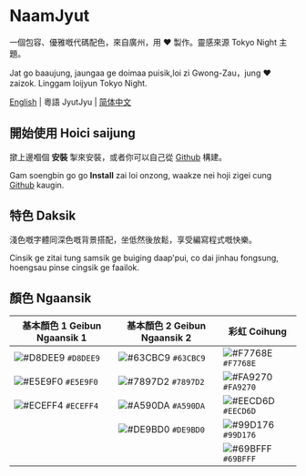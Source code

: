 # NaamJyut

一個包容、優雅嘅代碼配色，來自廣州，用 ❤️ 製作。靈感來源 Tokyo Night 主題。

Jat go baaujung, jaungaa ge doimaa puisik,loi zi Gwong-Zau，jung ❤️ zaizok. Linggam loijyun Tokyo Night.

[English](../README.md) | 粵語 JyutJyu | [简体中文](chinese_sim.md)

## 開始使用 Hoici saijung

撳上邊嗰個 **安裝** 掣來安裝，或者你可以自己從 [Github](https://github.com/CongJyu/naamjyut) 構建。

Gam soengbin go go **Install** zai loi onzong, waakze nei hoji zigei cung [Github](https://github.com/CongJyu/naamjyut) kaugin.

## 特色 Daksik

淺色嘅字體同深色嘅背景搭配，坐低然後放鬆，享受編寫程式嘅快樂。

Cinsik ge zitai tung samsik ge buiging daap'pui, co dai jinhau fongsung, hoengsau pinse cingsik ge faailok.

## 顏色 Ngaansik

| 基本顏色 1 Geibun Ngaansik 1 | 基本顏色 2 Geibun Ngaansik 2 | 彩虹 Coihung |
| --- | --- | --- |
| ![#D8DEE9](https://place-hold.it/15/D8DEE9/D8DEE9?text=+) `#D8DEE9` |  ![#63CBC9](https://place-hold.it/15/63CBC9/63CBC9?text=+) `#63CBC9`  | ![#F7768E](https://place-hold.it/15/F7768E/F7768E?text=+) `#F7768E` |
| ![#E5E9F0](https://place-hold.it/15/E5E9F0/E5E9F0?text=+) `#E5E9F0` |  ![#7897D2](https://place-hold.it/15/7897D2/7897D2?text=+) `#7897D2`  |  ![#FA9270](https://place-hold.it/15/FA9270/FA9270?text=+) `#FA9270` |
| ![#ECEFF4](https://place-hold.it/15/ECEFF4/ECEFF4?text=+) `#ECEFF4` |  ![#A590DA](https://place-hold.it/15/A590DA/A590DA?text=+) `#A590DA`  |  ![#EECD6D](https://place-hold.it/15/EECD6D/EECD6D?text=+) `#EECD6D` |
|  |  ![#DE9BD0](https://place-hold.it/15/DE9BD0/DE9BD0?text=+) `#DE9BD0`  |  ![#99D176](https://place-hold.it/15/99D176/99D176?text=+) `#99D176` |
|  |  |  ![#69BFFF](https://place-hold.it/15/69BFFF/69BFFF?text=+) `#69BFFF` |
